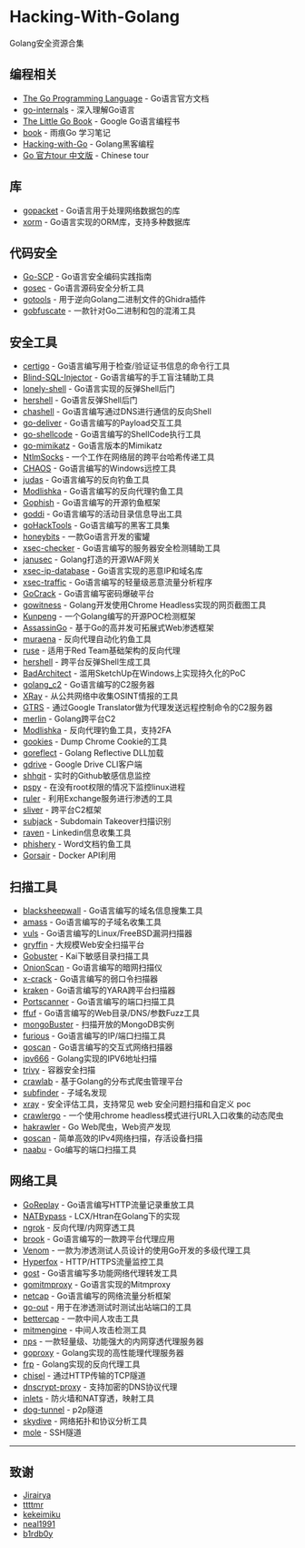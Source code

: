 # Hacking-With-Golang

Golang安全资源合集

## 编程相关

- [The Go Programming Language](https://golang.org/doc/) - Go语言官方文档
- [go-internals](https://github.com/teh-cmc/go-internals) - 深入理解Go语言
- [The Little Go Book](https://www.openmymind.net/assets/go/go.pdf) - Google Go语言编程书
- [book](https://github.com/qyuhen/book) - 雨痕Go 学习笔记
- [Hacking-with-Go](https://github.com/parsiya/Hacking-with-Go/) - Golang黑客编程
- [Go 官方tour 中文版](https://tour.go-zh.org/welcome/1) - Chinese tour

## 库

- [gopacket](https://github.com/google/gopacket) - Go语言用于处理网络数据包的库
- [xorm](https://github.com/go-xorm/xorm) - Go语言实现的ORM库，支持多种数据库

## 代码安全

- [Go-SCP](https://github.com/Checkmarx/Go-SCP) - Go语言安全编码实践指南
- [gosec](https://github.com/securego/gosec) - Go语言源码安全分析工具
- [gotools](https://github.com/felberj/gotools) - 用于逆向Golang二进制文件的Ghidra插件
- [gobfuscate](https://github.com/unixpickle/gobfuscate) - 一款针对Go二进制和包的混淆工具

## 安全工具

- [certigo](https://github.com/square/certigo) - Go语言编写用于检查/验证证书信息的命令行工具
- [Blind-SQL-Injector](https://github.com/Releasel0ck/Blind-SQL-Injector) - Go语言编写的手工盲注辅助工具
- [lonely-shell](https://github.com/danielan/lonely-shell) - Go语言实现的反弹Shell后门
- [hershell](https://github.com/sysdream/hershell) -  Go语言反弹Shell后门
- [chashell](https://github.com/sysdream/chashell) -  Go语言编写通过DNS进行通信的反向Shell
- [go-deliver](https://github.com/0x09AL/go-deliver) - Go语言编写的Payload交互工具
- [go-shellcode](https://github.com/brimstone/go-shellcode) - Go语言编写的ShellCode执行工具
- [go-mimikatz](https://github.com/vyrus001/go-mimikatz) - Go语言版本的Mimikatz
- [NtlmSocks](https://github.com/360-A-Team/NtlmSocks) - 一个工作在网络层的跨平台哈希传递工具
- [CHAOS](https://github.com/tiagorlampert/CHAOS) - Go语言编写的Windows远控工具
- [judas](https://github.com/JonCooperWorks/judas) - Go语言编写的反向钓鱼工具
- [Modlishka](https://github.com/drk1wi/Modlishka) - Go语言编写的反向代理钓鱼工具
- [Gophish](https://github.com/gophish/gophish) - Go语言编写的开源钓鱼框架
- [goddi](https://github.com/NetSPI/goddi) - Go语言编写的活动目录信息导出工具
- [goHackTools](https://github.com/dreddsa5dies/goHackTools) - Go语言编写的黑客工具集
- [honeybits](https://github.com/0x4D31/honeybits) - 一款Go语言开发的蜜罐
- [xsec-checker](https://github.com/netxfly/sec_check) - Go语言编写的服务器安全检测辅助工具
- [janusec](https://github.com/Janusec/janusec) - Golang打造的开源WAF网关
- [xsec-ip-database](https://github.com/netxfly/xsec-ip-database) - Go语言实现的恶意IP和域名库
- [xsec-traffic](https://github.com/netxfly/xsec-traffic) - Go语言编写的轻量级恶意流量分析程序
- [GoCrack](https://github.com/fireeye/gocrack) - Go语言编写密码爆破平台
- [gowitness](https://github.com/sensepost/gowitness) - Golang开发使用Chrome Headless实现的网页截图工具
- [Kunpeng](https://github.com/opensec-cn/kunpeng) - 一个Golang编写的开源POC检测框架
- [AssassinGo](https://github.com/AmyangXYZ/AssassinGo) - 基于Go的高并发可拓展式Web渗透框架
- [muraena](https://github.com/muraenateam/muraena) - 反向代理自动化钓鱼工具
- [ruse](https://github.com/e3prom/ruse) - 适用于Red Team基础架构的反向代理
- [hershell](https://github.com/lesnuages/hershell) - 跨平台反弹Shell生成工具
- [BadArchitect](https://github.com/mthbernardes/BadArchitect) - 滥用SketchUp在Windows上实现持久化的PoC
- [golang_c2](https://github.com/prsecurity/golang_c2) - Go语言编写的C2服务器
- [XRay](https://github.com/evilsocket/xray) - 从公共网络中收集OSINT情报的工具
- [GTRS](https://github.com/mthbernardes/GTRS) - 通过Google Translator做为代理发送远程控制命令的C2服务器
- [merlin](https://github.com/Ne0nd0g/merlin) - Golang跨平台C2
- [Modlishka](https://github.com/drk1wi/Modlishka) - 反向代理钓鱼工具，支持2FA
- [gookies](https://github.com/CCob/gookies) - Dump Chrome Cookie的工具
- [goreflect](https://github.com/CCob/goreflect) - Golang Reflective DLL加载
- [gdrive](https://github.com/gdrive-org/gdrive) - Google Drive CLI客户端
- [shhgit](https://github.com/eth0izzle/shhgit) - 实时的Github敏感信息监控
- [pspy](https://github.com/DominicBreuker/pspy) - 在没有root权限的情况下监控linux进程
- [ruler](https://github.com/sensepost/ruler) - 利用Exchange服务进行渗透的工具
- [sliver](https://github.com/BishopFox/sliver) - 跨平台C2框架
- [subjack](https://github.com/haccer/subjack) - Subdomain Takeover扫描识别
- [raven](https://github.com/0x09AL/raven) - Linkedin信息收集工具
- [phishery](https://github.com/ryhanson/phishery) - Word文档钓鱼工具
- [Gorsair](https://github.com/Ullaakut/Gorsair) - Docker API利用


## 扫描工具

- [blacksheepwall](https://github.com/tomsteele/blacksheepwall) - Go语言编写的域名信息搜集工具
- [amass](https://github.com/caffix/amass) - Go语言编写的子域名收集工具
- [vuls](https://github.com/future-architect/vuls) - Go语言编写的Linux/FreeBSD漏洞扫描器
- [gryffin](https://github.com/yahoo/gryffin) - 大规模Web安全扫描平台
- [Gobuster](https://github.com/OJ/gobuster) - Kai下敏感目录扫描工具
- [OnionScan](https://github.com/s-rah/onionscan/) - Go语言编写的暗网扫描仪
- [x-crack](https://github.com/netxfly/x-crack) - Go语言编写的弱口令扫描器
- [kraken](https://github.com/botherder/kraken) - Go语言编写的YARA跨平台扫描器
- [Portscanner](https://github.com/djhohnstein/portscannern) - Go语言编写的端口扫描工具
- [ffuf](https://github.com/ffuf/ffuf) -  Go语言编写的Web目录/DNS/参数Fuzz工具
- [mongoBuster](https://github.com/yashpl/mongoBuster) - 扫描开放的MongoDB实例
- [furious](https://github.com/liamg/furious) - Go语言编写的IP/端口扫描工具
- [goscan](https://github.com/marco-lancini/goscan) - Go语言编写的交互式网络扫描器
- [ipv666](https://github.com/lavalamp-/ipv666) - Golang实现的IPV6地址扫描
- [trivy](https://github.com/aquasecurity/trivy) - 容器安全扫描
- [crawlab](https://github.com/crawlab-team/crawlab) - 基于Golang的分布式爬虫管理平台
- [subfinder](https://github.com/projectdiscovery/subfinder) - 子域名发现
- [xray](https://github.com/chaitin/xray) - 安全评估工具，支持常见 web 安全问题扫描和自定义 poc
- [crawlergo](https://github.com/0Kee-Team/crawlergo) - 一个使用chrome headless模式进行URL入口收集的动态爬虫
- [hakrawler](https://github.com/hakluke/hakrawler) - Go Web爬虫，Web资产发现
- [goscan](https://github.com/timest/goscan) - 简单高效的IPv4网络扫描，存活设备扫描
- [naabu](https://github.com/projectdiscovery/naabu) - Go编写的端口扫描工具

## 网络工具

- [GoReplay](https://github.com/buger/goreplay) - Go语言编写HTTP流量记录重放工具
- [NATBypass](https://github.com/cw1997/NATBypass) -  LCX/Htran在Golang下的实现
- [ngrok](https://github.com/inconshreveable/ngrok) -  反向代理/内网穿透工具
- [brook](https://github.com/txthinking/brook) - Go语言编写的一款跨平台代理应用
- [Venom](https://github.com/Dliv3/Venom) - 一款为渗透测试人员设计的使用Go开发的多级代理工具
- [Hyperfox](https://github.com/malfunkt/hyperfox) - HTTP/HTTPS流量监控工具
- [gost](https://github.com/ginuerzh/gost) - Go语言编写多功能网络代理转发工具
- [gomitmproxy](https://github.com/sheepbao/gomitmproxy) - Go语言实现的Mitmproxy
- [netcap](https://github.com/dreadl0ck/netcap) - Go语言编写的网络流量分析框架
- [go-out](https://github.com/sensepost/go-out) - 用于在渗透测试时测试出站端口的工具
- [bettercap](https://github.com/bettercap/bettercap) - 一款中间人攻击工具
- [mitmengine](https://github.com/cloudflare/mitmengine) - 中间人攻击检测工具
- [nps](https://github.com/cnlh/nps) - 一款轻量级、功能强大的内网穿透代理服务器
- [goproxy](https://github.com/snail007/goproxy) - Golang实现的高性能理代理服务器
- [frp](https://github.com/fatedier/frp) - Golang实现的反向代理工具
- [chisel](https://github.com/jpillora/chisel) - 通过HTTP传输的TCP隧道
- [dnscrypt-proxy](https://github.com/DNSCrypt/dnscrypt-proxy) - 支持加密的DNS协议代理
- [inlets](https://github.com/inlets/inlets) - 防火墙和NAT穿透，映射工具
- [dog-tunnel](https://github.com/vzex/dog-tunnel) - p2p隧道
- [skydive](https://github.com/skydive-project/skydive) - 网络拓扑和协议分析工具
- [mole](https://github.com/davrodpin/mole) - SSH隧道

***

## 致谢

- [Jirairya](http://b404.xyz/)
- [ttttmr](https://github.com/ttttmr)
- [kekeimiku](https://github.com/kekeimiku)
- [neal1991](https://github.com/neal1991)
- [b1rdb0y](https://github.com/b1rdb0y)
